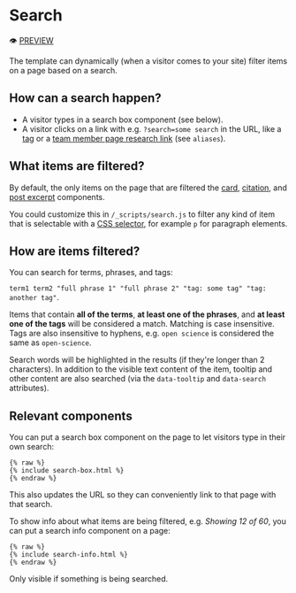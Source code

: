 # Search

:eye: [PREVIEW](https://greenelab.github.io/lab-website-template/testbed#search)

The template can dynamically (when a visitor comes to your site) filter items on a page based on a search.

## How can a search happen?

* A visitor types in a search box component (see below).
* A visitor clicks on a link with e.g. `?search=some search` in the URL, like a [tag](broken-reference) or a [team member page research link](broken-reference) (see `aliases`).

## What items are filtered?

By default, the only items on the page that are filtered the [card](broken-reference), [citation](broken-reference), and [post excerpt](broken-reference) components.

You could customize this in `/_scripts/search.js` to filter any kind of item that is selectable with a [CSS selector](https://developer.mozilla.org/en-US/docs/Web/CSS/CSS\_Selectors), for example `p` for paragraph elements.

## How are items filtered?

You can search for terms, phrases, and tags:

`term1 term2 "full phrase 1" "full phrase 2" "tag: some tag" "tag: another tag"`.

Items that contain **all of the terms**, **at least one of the phrases**, and **at least one of the tags** will be considered a match. Matching is case insensitive. Tags are also insensitive to hyphens, e.g. `open science` is considered the same as `open-science`.

Search words will be highlighted in the results (if they're longer than 2 characters). In addition to the visible text content of the item, tooltip and other content are also searched (via the `data-tooltip` and `data-search` attributes).

## Relevant components

You can put a search box component on the page to let visitors type in their own search:

```liquid
{% raw %}
{% include search-box.html %}
{% endraw %}
```

This also updates the URL so they can conveniently link to that page with that search.

To show info about what items are being filtered, e.g. _Showing 12 of 60_, you can put a search info component on a page:

```liquid
{% raw %}
{% include search-info.html %}
{% endraw %}
```

Only visible if something is being searched.
